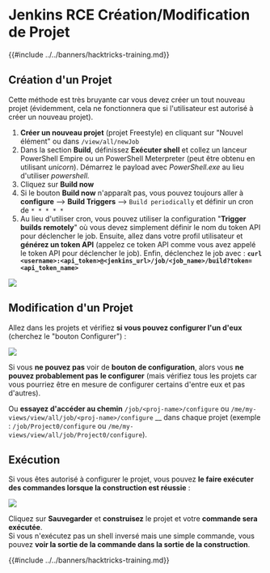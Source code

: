 # Jenkins RCE Création/Modification de Projet

{{#include ../../banners/hacktricks-training.md}}

## Création d'un Projet

Cette méthode est très bruyante car vous devez créer un tout nouveau projet (évidemment, cela ne fonctionnera que si l'utilisateur est autorisé à créer un nouveau projet).

1. **Créer un nouveau projet** (projet Freestyle) en cliquant sur "Nouvel élément" ou dans `/view/all/newJob`
2. Dans la section **Build**, définissez **Exécuter shell** et collez un lanceur PowerShell Empire ou un PowerShell Meterpreter (peut être obtenu en utilisant _unicorn_). Démarrez le payload avec _PowerShell.exe_ au lieu d'utiliser _powershell._
3. Cliquez sur **Build now**
1. Si le bouton **Build now** n'apparaît pas, vous pouvez toujours aller à **configure** --> **Build Triggers** --> `Build periodically` et définir un cron de `* * * * *`
2. Au lieu d'utiliser cron, vous pouvez utiliser la configuration "**Trigger builds remotely**" où vous devez simplement définir le nom du token API pour déclencher le job. Ensuite, allez dans votre profil utilisateur et **générez un token API** (appelez ce token API comme vous avez appelé le token API pour déclencher le job). Enfin, déclenchez le job avec : **`curl <username>:<api_token>@<jenkins_url>/job/<job_name>/build?token=<api_token_name>`**

![](<../../images/image (165).png>)

## Modification d'un Projet

Allez dans les projets et vérifiez **si vous pouvez configurer l'un d'eux** (cherchez le "bouton Configurer") :

![](<../../images/image (265).png>)

Si vous **ne pouvez pas** voir de **bouton de configuration**, alors vous **ne pouvez probablement pas** **le configurer** (mais vérifiez tous les projets car vous pourriez être en mesure de configurer certains d'entre eux et pas d'autres).

Ou **essayez d'accéder au chemin** `/job/<proj-name>/configure` ou `/me/my-views/view/all/job/<proj-name>/configure` \_\_ dans chaque projet (exemple : `/job/Project0/configure` ou `/me/my-views/view/all/job/Project0/configure`).

## Exécution

Si vous êtes autorisé à configurer le projet, vous pouvez **le faire exécuter des commandes lorsque la construction est réussie** :

![](<../../images/image (98).png>)

Cliquez sur **Sauvegarder** et **construisez** le projet et votre **commande sera exécutée**.\
Si vous n'exécutez pas un shell inversé mais une simple commande, vous pouvez **voir la sortie de la commande dans la sortie de la construction**.

{{#include ../../banners/hacktricks-training.md}}
